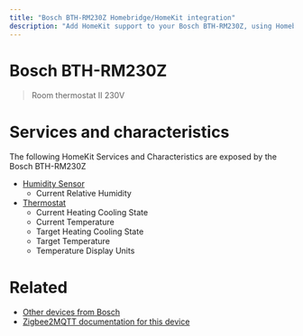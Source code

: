 ```yaml
---
title: "Bosch BTH-RM230Z Homebridge/HomeKit integration"
description: "Add HomeKit support to your Bosch BTH-RM230Z, using Homebridge, Zigbee2MQTT and homebridge-z2m."
---
```

<!---
This file has been GENERATED using src/docgen/docgen.ts
DO NOT EDIT THIS FILE MANUALLY!
-->
# Bosch BTH-RM230Z
> Room thermostat II 230V


# Services and characteristics
The following HomeKit Services and Characteristics are exposed by
the Bosch BTH-RM230Z

* [Humidity Sensor](../../sensors.md)
  * Current Relative Humidity
* [Thermostat](../../climate.md)
  * Current Heating Cooling State
  * Current Temperature
  * Target Heating Cooling State
  * Target Temperature
  * Temperature Display Units


# Related
* [Other devices from Bosch](../index.md#bosch)
* [Zigbee2MQTT documentation for this device](https://www.zigbee2mqtt.io/devices/BTH-RM230Z.html)